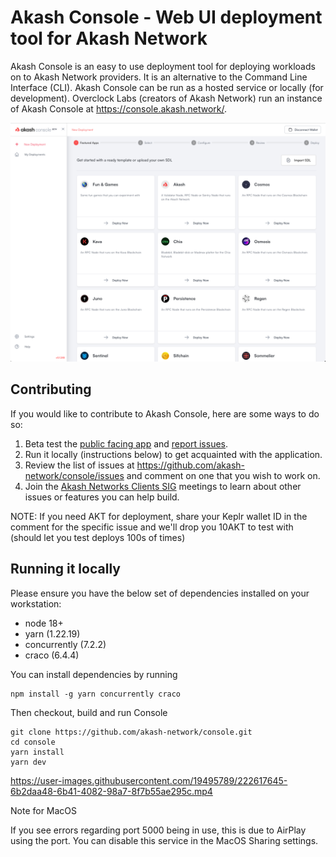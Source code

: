 # Akash Console - Web UI deployment tool for Akash Network

Akash Console is an easy to use deployment tool for deploying workloads on to Akash Network providers. It is an alternative to the Command Line Interface (CLI). Akash Console can be run as a hosted service or locally (for development). Overclock Labs (creators of Akash Network) run an instance of Akash Console at https://console.akash.network/.

<p align="center">
  <img src="_doc/../_docs/dev-readme-screencap.png" width="700">
</p>

## Contributing

If you would like to contribute to Akash Console, here are some ways to do so:

1. Beta test the [public facing app](https://console.akash.network/) and [report issues](https://github.com/akash-network/console/issues).
2. Run it locally (instructions below) to get acquainted with the application.
3. Review the list of issues at https://github.com/akash-network/console/issues and comment on one that you wish to work on.
4. Join the [Akash Networks Clients SIG](https://github.com/akash-network/community/tree/main/sig-clients) meetings to learn about other issues or features you can help build.

NOTE: If you need AKT for deployment, share your Keplr wallet ID in the comment for the specific issue and we'll drop you 10AKT to test with (should let you test deploys 100s of times)

## Running it locally

Please ensure you have the below set of dependencies installed on your workstation:

* node 18+
* yarn (1.22.19)
* concurrently (7.2.2)
* craco (6.4.4)

You can install dependencies by running
```
npm install -g yarn concurrently craco
```
Then checkout, build and run Console
```
git clone https://github.com/akash-network/console.git
cd console
yarn install
yarn dev
```

https://user-images.githubusercontent.com/19495789/222617645-6b2daa48-6b41-4082-98a7-8f7b55ae295c.mp4


Note for MacOS

If you see errors regarding port 5000 being in use, this is due to AirPlay
using the port. You can disable this service in the MacOS Sharing settings.
